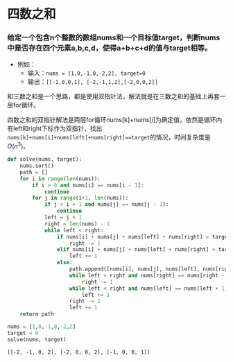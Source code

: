 
# 四数之和

### 给定一个包含n个整数的数组nums和一个目标值target，判断nums中是否存在四个元素a,b,c,d，使得a+b+c+d的值与target相等。

* 例如：
    * 输入：`nums = [1,0,-1,0,-2,2], target=0`
    * 输出：`[[-1,0,0,1], [-2,-1,1,2],[-2,0,0,2]]`

和三数之和是一个思路，都是使用双指针法，解法就是在三数之和的基础上再套一层for循环。

四数之和的双指针解法是两层for循环nums[k]+nums[i]为确定值，依然是循环内有left和right下标作为双指针，找出`nums[k]+nums[i]+nums[left]+nums[right]==target`的情况，时间复杂度是$O(n^3)$。


```python
def solve(nums, target):
    nums.sort()
    path = []
    for i in range(len(nums)):
        if i > 0 and nums[i] == nums[i - 1]:
            continue
        for j in range(i+1, len(nums)):
            if j > i + 1 and nums[j] == nums[j - 1]:
                continue
            left = j + 1
            right = len(nums) - 1
            while left < right:
                if nums[i] + nums[j] + nums[left] + nums[right] > target:
                    right -= 1
                elif nums[i] + nums[j] + nums[left] + nums[right] > target:
                    left += 1
                else:
                    path.append([nums[i], nums[j], nums[left], nums[right]])
                    while left < right and nums[right] == nums[right - 1]:
                        right -= 1
                    while left < right and nums[left] == nums[left + 1]:
                        left += 1
                    right -= 1
                    left += 1
    return path
```


```python
nums = [1,0,-1,0,-2,2]
target = 0
solve(nums, target)
```




    [[-2, -1, 0, 2], [-2, 0, 0, 2], [-1, 0, 0, 1]]


